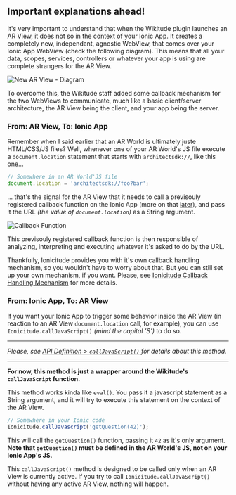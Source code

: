 ## Important explanations ahead!

It's very important to understand that when the Wikitude plugin launches an AR View, it does not so in the context of your Ionic App. It creates a completely new, independant, agnostic WebView, that comes over your Ionic App WebView (check the following diagram). This means that all your data, scopes, services, controllers or whatever your app is using are complete strangers for the AR View.

![New AR View - Diagram](https://github.com/Tazaf/ionicitude/blob/master/docs/new-ar-view.jpg)

To overcome this, the Wikitude staff added some callback mechanism for the two WebViews to communicate, much like a basic client/server architecture, the AR View being the client, and your app being the server.

### From: AR View, To: Ionic App

Remember when I said earlier that an AR World is ultimately juste HTML/CSS/JS files? Well, whenever one of your AR World's JS file execute a `document.location` statement that starts with `architectsdk://`, like this one...

```javascript
// Somewhere in an AR World'JS file
document.location = 'architectsdk://foo?bar';
```

... that's the signal for the AR View that it needs to call a previsouly registered callback function on the Ionic App (more on that [later](https://github.com/Tazaf/ionicitude/wiki/Ionicitude-Callback-Handling-Mechanism-(CHM))), and pass it the URL _(the value of `document.location`)_ as a String argument.

![Callback Function](https://github.com/Tazaf/ionicitude/blob/master/docs/callback-function.jpg)

This previsouly registered callback function is then responsible of analyzing, interpreting and executing whatever it's asked to do by the URL.

Thankfully, Ionicitude provides you with it's own callback handling mechanism, so you wouldn't have to worry about that. But you can still set up your own mechanism, if you want. Please, see [Ionicitude Callback Handling Mechanism](https://github.com/Tazaf/ionicitude/wiki/Ionicitude-Callback-Handling-Mechanism-(CHM)) for more details.

### From: Ionic App, To: AR View
If you want your Ionic App to trigger some behavior inside the AR View (in reaction to an AR View `document.location` call, for example), you can use `Ionicitude.callJavaScript()` _(mind the capital 'S')_ to do so.

----------
_Please, see [API Definition > `callJavaScript()`](https://github.com/Tazaf/ionicitude/wiki/API-Definition#calljavascript) for details about this method._

----------


**For now, this method is just a wrapper around the Wikitude's `callJavaScript` function.**

This method works kinda like `eval()`. You pass it a javascript statement as a String argument, and it will try to execute this statement on the context of the AR View. 

```javascript
// Somewhere in your Ionic code
Ionicitude.callJavascript('getQuestion(42)');
```

This will call the `getQuestion()` function, passing it `42` as it's only argument.
**Note that `getQuestion()` must be defined in the AR World's JS, not on your Ionic App's JS.**

This `callJavaScript()` method is designed to be called only when an AR View is currently active. If you try to call `Ionicitude.callJavaScript()` without having any active AR View, nothing will happen.